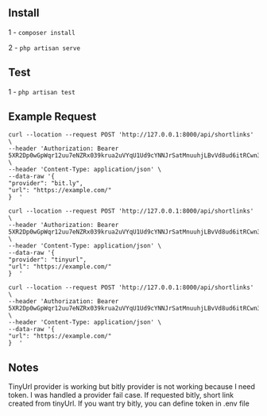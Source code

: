 ## Install
1 - `composer install`

2 - `php artisan serve`

## Test
1 - `php artisan test`


## Example Request

```
curl --location --request POST 'http://127.0.0.1:8000/api/shortlinks' \
--header 'Authorization: Bearer 5XR2Dp0wGpWqr12uu7eNZRx039krua2uVYqU1Ud9cYNNJrSatMnuuhjLBvVd8ud6itRCwn3CElkh83tgHgOfzz7a02ucDk9XysVgl7sefiQT5f3fut76VDYnxRmK4WGE' \
--header 'Content-Type: application/json' \
--data-raw '{
"provider": "bit.ly",
"url": "https://example.com/"
}  '
```


```
curl --location --request POST 'http://127.0.0.1:8000/api/shortlinks' \
--header 'Authorization: Bearer 5XR2Dp0wGpWqr12uu7eNZRx039krua2uVYqU1Ud9cYNNJrSatMnuuhjLBvVd8ud6itRCwn3CElkh83tgHgOfzz7a02ucDk9XysVgl7sefiQT5f3fut76VDYnxRmK4WGE' \
--header 'Content-Type: application/json' \
--data-raw '{
"provider": "tinyurl",
"url": "https://example.com/"
}  '
```


```
curl --location --request POST 'http://127.0.0.1:8000/api/shortlinks' \
--header 'Authorization: Bearer 5XR2Dp0wGpWqr12uu7eNZRx039krua2uVYqU1Ud9cYNNJrSatMnuuhjLBvVd8ud6itRCwn3CElkh83tgHgOfzz7a02ucDk9XysVgl7sefiQT5f3fut76VDYnxRmK4WGE' \
--header 'Content-Type: application/json' \
--data-raw '{
"url": "https://example.com/"
}  '
```

## Notes

TinyUrl provider is working but bitly provider is not working because I need token.
I was handled a provider fail case. If requested bitly, short link created from tinyUrl.
If you want try bitly, you can define token in .env file




